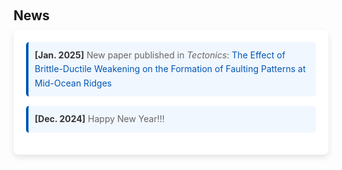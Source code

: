 <h2 style="margin: 60px 0 10px; text-align: left;">News</h2>

<div style="max-width: 600px; margin: 0 auto; padding: 20px; background: #ffffff; box-shadow: 0 4px 10px rgba(0, 0, 0, 0.1); border-radius: 8px; font-size: 1em; line-height: 1.6; color: #333;">
    <ul style="list-style: none; padding: 0; margin: 0;">
        <li style="margin-bottom: 15px; padding: 10px; border-left: 4px solid #0056b3; background-color: #f1f7ff; border-radius: 5px;">
            <strong style="color: #333;">[Jan. 2025]</strong> 
            <span style="color: #666;">New paper published in <em>Tectonics</em>: 
                <a href="https://doi.org/10.1029/2024TC008586" style="color: #0056b3; text-decoration: none;">
                    The Effect of Brittle-Ductile Weakening on the Formation of Faulting Patterns at Mid-Ocean Ridges
                </a>
            </span>
        </li>
        <li style="margin-bottom: 15px; padding: 10px; border-left: 4px solid #0056b3; background-color: #f1f7ff; border-radius: 5px;">
            <strong style="color: #333;">[Dec. 2024]</strong> 
            <span style="color: #666;">Happy New Year!!!</span>
        </li>
    </ul>
</div>
